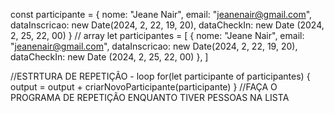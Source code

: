 const participante = {
 nome: "Jeane Nair", 
 email: "jeanenair@gmail.com",
 dataInscricao: new Date(2024, 2, 22, 19, 20), 
 dataCheckIn: new Date (2024, 2, 25, 22, 00)
}
// array
let participantes = [
  { 
   nome: "Jeane Nair", 
   email: "jeanenair@gmail.com",
   dataInscricao: new Date(2024, 2, 22, 19, 20), 
   dataCheckIn: new Date (2024, 2, 25, 22, 00)
  },
]


  //ESTRTURA DE REPETIÇÃO - loop
  for(let participante of participantes) {
    output = output + criarNovoParticipante(participante)
  }
  //FAÇA O PROGRAMA DE REPETIÇÃO ENQUANTO TIVER PESSOAS NA LISTA 